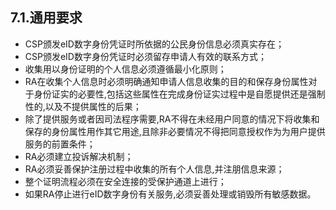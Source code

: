 ## 7.1.通用要求

* CSP颁发eID数字身份凭证时所依据的公民身份信息必须真实存在；
* CSP颁发eID数字身份凭证时必须留存申请人有效的联系方式；
* 收集用以身份证明的个人信息必须遵循最小化原则；
* RA在收集个人信息时必须明确通知申请人信息收集的目的和保存身份属性对于身份证实的必要性,包括这些属性在完成身份证实过程中是自愿提供还是强制性的,以及不提供属性的后果；
* 除了提供服务或者因司法程序需要,RA不得在未经用户同意的情况下将收集和保存的身份属性用作其它用途,且除非必要情况不得把同意授权作为为用户提供服务的前置条件；
* RA必须建立投诉解决机制；
* RA必须妥善保护注册过程中收集的所有个人信息,并注朋信息来源；
* 整个证明流程必须在安全连接的受保护通道上进行；
* 如果RA停止进行eID数字身份有关服务,必须妥善处理或销毁所有敏感数据。



